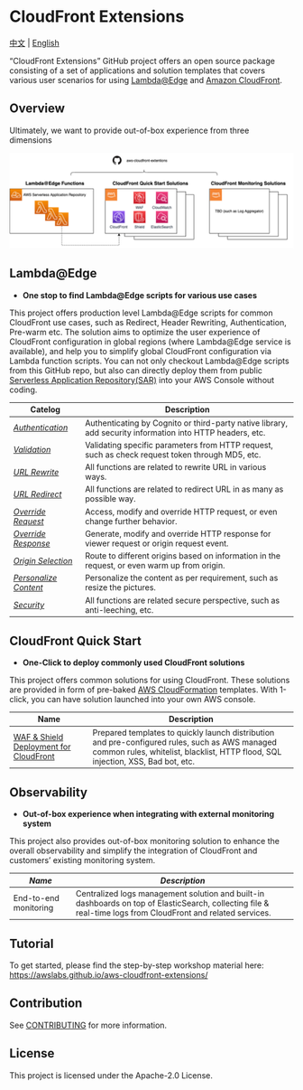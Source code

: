 # CloudFront Extensions

[中文]() | [English]()



“CloudFront Extensions” GitHub project offers an open source package consisting of a set of applications and solution templates that covers various user scenarios for using [Lambda@Edge](https://aws.amazon.com/lambda/edge/) and [Amazon CloudFront](https://aws.amazon.com/cloudfront/). 


## Overview
Ultimately, we want to provide out-of-box experience from three dimensions

<img src='docs/images/aws-cloudfront-extensions.png'>

## Lambda@Edge
* **One stop to find Lambda@Edge scripts for various use cases**

This project offers production level Lambda@Edge scripts for common CloudFront use cases, such as Redirect, Header Rewriting, Authentication, Pre-warm etc. The solution aims to optimize the user experience of CloudFront configuration in global regions (where Lambda@Edge service is available), and help you to simplify global CloudFront configuration via Lambda function scripts. You can not only checkout Lambda@Edge scripts from this GitHub repo, but also can directly deploy them from public [Serverless Application Repository(SAR)](https://serverlessrepo.aws.amazon.com/applications) into your AWS Console without coding.

|        **Catelog** | **Description**      |
|------------------|--------------------|
|  [*Authentication*](docs/LambdaEdge.md#authentication)  | Authenticating by Cognito or third-party native library, add security information into HTTP headers, etc. |
|   [*Validation*](docs/LambdaEdge.md#validation)  |  Validating specific parameters from HTTP request, such as check request token through MD5, etc.             |
|   [*URL Rewrite*](docs/LambdaEdge.md#url-rewrite) | All functions are related to rewrite URL in various ways.             |
|   [*URL Redirect*](docs/LambdaEdge.md#url-redirect) |  All functions are related to redirect URL in as many as possible way.              |
|   [*Override Request*](docs/LambdaEdge.md#override-request) | Access, modify and override HTTP request, or even change further behavior.            |
|   [*Override Response*](docs/LambdaEdge.md#override-response) | Generate, modify and override HTTP response for viewer request or origin request event.               |
|   [*Origin Selection*](docs/LambdaEdge.md#origin-selection) | Route to different origins based on information in the request, or even warm up from origin.               |
|   [*Personalize Content*](docs/LambdaEdge.md#personalize-content) | Personalize the content as per requirement, such as resize the pictures.              |
|   [*Security*](docs/LambdaEdge.md#security) | All functions are related secure perspective, such as anti-leeching, etc.           |


## CloudFront Quick Start

* **One-Click to deploy commonly used CloudFront solutions**

This project offers common solutions for using CloudFront. These solutions are provided in form of pre-baked [AWS CloudFormation](https://aws.amazon.com/cloudformation) templates. With 1-click, you can have solution launched into your own AWS console. 

|        **Name**    | **Description**      |
|------------------|--------------------|
| [WAF & Shield Deployment for CloudFront](templates/aws-cloudfront-waf/README.md) | Prepared templates to quickly launch distribution and pre-configured rules, such as AWS managed common rules, whitelist, blacklist, HTTP flood, SQL injection, XSS, Bad bot, etc.   | 



## Observability

* **Out-of-box experience when integrating with external monitoring system** 

This project also provides out-of-box monitoring solution to enhance the overall observability and simplify the integration of CloudFront and customers’ existing monitoring system.


|        *Name*    | *Description*      |
|------------------|--------------------|
| End-to-end monitoring | Centralized logs management solution and built-in dashboards on top of ElasticSearch, collecting file & real-time logs from CloudFront and related services.   | 

## Tutorial

To get started, please find the step-by-step workshop material here: https://awslabs.github.io/aws-cloudfront-extensions/

## Contribution

See [CONTRIBUTING](./CONTRIBUTING.md) for more information.

## License

This project is licensed under the Apache-2.0 License.
